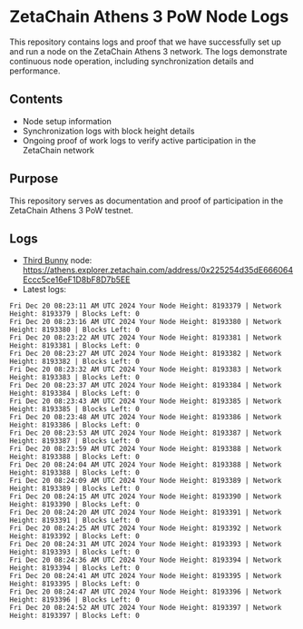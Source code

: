 # ZetaChain Athens 3 PoW Node Logs
This repository contains logs and proof that we have successfully set up and run a node on the ZetaChain Athens 3 network. The logs demonstrate continuous node operation, including synchronization details and performance.

## Contents
- Node setup information
- Synchronization logs with block height details
- Ongoing proof of work logs to verify active participation in the ZetaChain network

## Purpose
This repository serves as documentation and proof of participation in the ZetaChain Athens 3 PoW testnet.

## Logs

- [Third Bunny](https://thirdbunny.xyz/) node: https://athens.explorer.zetachain.com/address/0x225254d35dE666064Eccc5ce16eF1D8bF8D7b5EE
- Latest logs:
```
Fri Dec 20 08:23:11 AM UTC 2024 Your Node Height: 8193379 | Network Height: 8193379 | Blocks Left: 0
Fri Dec 20 08:23:16 AM UTC 2024 Your Node Height: 8193380 | Network Height: 8193380 | Blocks Left: 0
Fri Dec 20 08:23:22 AM UTC 2024 Your Node Height: 8193381 | Network Height: 8193381 | Blocks Left: 0
Fri Dec 20 08:23:27 AM UTC 2024 Your Node Height: 8193382 | Network Height: 8193382 | Blocks Left: 0
Fri Dec 20 08:23:32 AM UTC 2024 Your Node Height: 8193383 | Network Height: 8193383 | Blocks Left: 0
Fri Dec 20 08:23:37 AM UTC 2024 Your Node Height: 8193384 | Network Height: 8193384 | Blocks Left: 0
Fri Dec 20 08:23:43 AM UTC 2024 Your Node Height: 8193385 | Network Height: 8193385 | Blocks Left: 0
Fri Dec 20 08:23:48 AM UTC 2024 Your Node Height: 8193386 | Network Height: 8193386 | Blocks Left: 0
Fri Dec 20 08:23:53 AM UTC 2024 Your Node Height: 8193387 | Network Height: 8193387 | Blocks Left: 0
Fri Dec 20 08:23:59 AM UTC 2024 Your Node Height: 8193388 | Network Height: 8193388 | Blocks Left: 0
Fri Dec 20 08:24:04 AM UTC 2024 Your Node Height: 8193388 | Network Height: 8193388 | Blocks Left: 0
Fri Dec 20 08:24:09 AM UTC 2024 Your Node Height: 8193389 | Network Height: 8193389 | Blocks Left: 0
Fri Dec 20 08:24:15 AM UTC 2024 Your Node Height: 8193390 | Network Height: 8193390 | Blocks Left: 0
Fri Dec 20 08:24:20 AM UTC 2024 Your Node Height: 8193391 | Network Height: 8193391 | Blocks Left: 0
Fri Dec 20 08:24:25 AM UTC 2024 Your Node Height: 8193392 | Network Height: 8193392 | Blocks Left: 0
Fri Dec 20 08:24:31 AM UTC 2024 Your Node Height: 8193393 | Network Height: 8193393 | Blocks Left: 0
Fri Dec 20 08:24:36 AM UTC 2024 Your Node Height: 8193394 | Network Height: 8193394 | Blocks Left: 0
Fri Dec 20 08:24:41 AM UTC 2024 Your Node Height: 8193395 | Network Height: 8193395 | Blocks Left: 0
Fri Dec 20 08:24:47 AM UTC 2024 Your Node Height: 8193396 | Network Height: 8193396 | Blocks Left: 0
Fri Dec 20 08:24:52 AM UTC 2024 Your Node Height: 8193397 | Network Height: 8193397 | Blocks Left: 0
```
